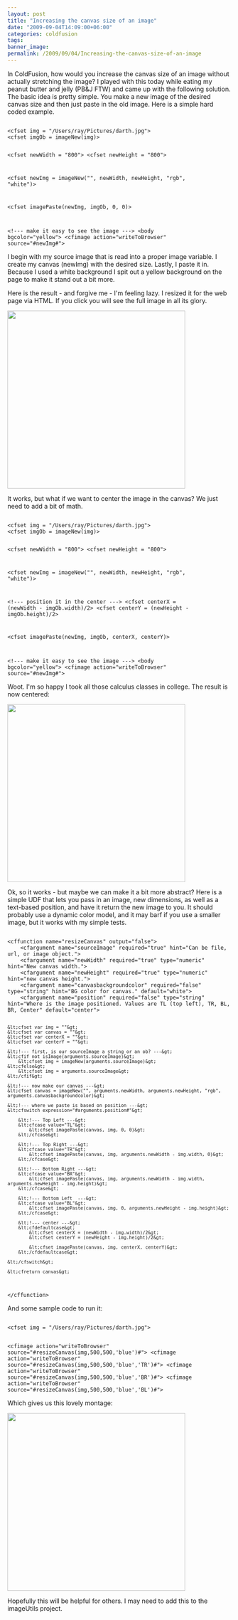 ```yaml
---
layout: post
title: "Increasing the canvas size of an image"
date: "2009-09-04T14:09:00+06:00"
categories: coldfusion 
tags: 
banner_image: 
permalink: /2009/09/04/Increasing-the-canvas-size-of-an-image
---
```


In ColdFusion, how would you increase the canvas size of an image without actually stretching the image? I played with this today while eating my peanut butter and jelly (PB&J FTW) and came up with the following solution. The basic idea is pretty simple. You make a new image of the desired canvas size and then just paste in the old image. Here is a simple hard coded example.
<!--more-->
<code>
&lt;cfset img = "/Users/ray/Pictures/darth.jpg"&gt;
&lt;cfset imgOb = imageNew(img)&gt;

&lt;cfset newWidth = "800"&gt;
&lt;cfset newHeight = "800"&gt;

&lt;cfset newImg = imageNew("", newWidth, newHeight, "rgb", "white")&gt;

&lt;cfset imagePaste(newImg, imgOb, 0, 0)&gt;

&lt;!--- make it easy to see the image ---&gt;
&lt;body bgcolor="yellow"&gt;
&lt;cfimage action="writeToBrowser" source="#newImg#"&gt;
</code>

I begin with my source image that is read into a proper image variable. I create my canvas (newImg) with the desired size. Lastly, I paste it in. Because I used a white background I spit out a yellow background on the page to make it stand out a bit more. 

Here is the result - and forgive me - I'm feeling lazy. I resized it for the web page via HTML. If you click you will see the full image in all its glory.

<a href="http://www.raymondcamden.com/images/sep4.png"><img src="https://static.raymondcamden.com/images/cfjedi/sep4.png" border="0" width="400" height="400" /></a>

It works, but what if we want to center the image in the canvas? We just need to add a bit of math.

<code>
&lt;cfset img = "/Users/ray/Pictures/darth.jpg"&gt;
&lt;cfset imgOb = imageNew(img)&gt;

&lt;cfset newWidth = "800"&gt;
&lt;cfset newHeight = "800"&gt;

&lt;cfset newImg = imageNew("", newWidth, newHeight, "rgb", "white")&gt;

&lt;!--- position it in the center ---&gt;
&lt;cfset centerX = (newWidth - imgOb.width)/2&gt;
&lt;cfset centerY = (newHeight - imgOb.height)/2&gt;

&lt;cfset imagePaste(newImg, imgOb, centerX, centerY)&gt;

&lt;!--- make it easy to see the image ---&gt;
&lt;body bgcolor="yellow"&gt;
&lt;cfimage action="writeToBrowser" source="#newImg#"&gt;
</code>

Woot. I'm so happy I took all those calculus classes in college. The result is now centered:

<a href="http://www.coldfusionjedi.com/images/sep4a.png"><img src="https://static.raymondcamden.com/images/cfjedi/sep4a.png" width="400" height="400" border="0"/></a>

Ok, so it works - but maybe we can make it a bit more abstract? Here is a simple UDF that lets you pass in an image, new dimensions, as well as a text-based position, and have it return the new image to you. It should probably use a dynamic color model, and it may barf if you use a smaller image, but it works with my simple tests.

<code>
&lt;cffunction name="resizeCanvas" output="false"&gt;
	&lt;cfargument name="sourceImage" required="true" hint="Can be file, url, or image object."&gt;
	&lt;cfargument name="newWidth" required="true" type="numeric" hint="New canvas width."&gt;
	&lt;cfargument name="newHeight" required="true" type="numeric" hint="new canvas height."&gt;
	&lt;cfargument name="canvasbackgroundcolor" required="false" type="string" hint="BG color for canvas." default="white"&gt;
	&lt;cfargument name="position" required="false" type="string" hint="Where is the image positioned. Values are TL (top left), TR, BL, BR, Center" default="center"&gt;
	
	&lt;cfset var img = ""&gt;
	&lt;cfset var canvas = ""&gt;
	&lt;cfset var centerX = ""&gt;
	&lt;cfset var centerY = ""&gt;

	&lt;!--- first, is our sourceImage a string or an ob? ---&gt;
	&lt;cfif not isImage(arguments.sourceImage)&gt;
		&lt;cfset img = imageNew(arguments.sourceImage)&gt;
	&lt;cfelse&gt;
		&lt;cfset img = arguments.sourceImage&gt;
	&lt;/cfif&gt;

	&lt;!--- now make our canvas ---&gt;
	&lt;cfset canvas = imageNew("", arguments.newWidth, arguments.newHeight, "rgb", arguments.canvasbackgroundcolor)&gt;
	
	&lt;!--- where we paste is based on position ---&gt;
	&lt;cfswitch expression="#arguments.position#"&gt;

		&lt;!--- Top Left ---&gt;
		&lt;cfcase value="TL"&gt;
			&lt;cfset imagePaste(canvas, img, 0, 0)&gt;
		&lt;/cfcase&gt;

		&lt;!--- Top Right ---&gt;
		&lt;cfcase value="TR"&gt;
			&lt;cfset imagePaste(canvas, img, arguments.newWidth - img.width, 0)&gt;
		&lt;/cfcase&gt;

		&lt;!--- Bottom Right ---&gt;
		&lt;cfcase value="BR"&gt;
			&lt;cfset imagePaste(canvas, img, arguments.newWidth - img.width, arguments.newHeight - img.height)&gt;
		&lt;/cfcase&gt;

		&lt;!--- Bottom Left  ---&gt;
		&lt;cfcase value="BL"&gt;
			&lt;cfset imagePaste(canvas, img, 0, arguments.newHeight - img.height)&gt;
		&lt;/cfcase&gt;
		
		&lt;!--- center ---&gt;
		&lt;cfdefaultcase&gt;
			&lt;cfset centerX = (newWidth - img.width)/2&gt;
			&lt;cfset centerY = (newHeight - img.height)/2&gt;

			&lt;cfset imagePaste(canvas, img, centerX, centerY)&gt;
		&lt;/cfdefaultcase&gt;
		
	&lt;/cfswitch&gt;
	
	&lt;cfreturn canvas&gt;
&lt;/cffunction&gt;
</code>

And some sample code to run it:

<code>
&lt;cfset img = "/Users/ray/Pictures/darth.jpg"&gt;

&lt;cfimage action="writeToBrowser" source="#resizeCanvas(img,500,500,'blue')#"&gt;
&lt;cfimage action="writeToBrowser" source="#resizeCanvas(img,500,500,'blue','TR')#"&gt;
&lt;cfimage action="writeToBrowser" source="#resizeCanvas(img,500,500,'blue','BR')#"&gt;
&lt;cfimage action="writeToBrowser" source="#resizeCanvas(img,500,500,'blue','BL')#"&gt;
</code>

Which gives us this lovely montage:

<a href="http://www.coldfusionjedi.com/images/sep4b.png"><img src="https://static.raymondcamden.com/images/cfjedi/sep4b.png" width="400" height="400" border="0"/></a>

Hopefully this will be helpful for others. I may need to add this to the imageUtils project.
